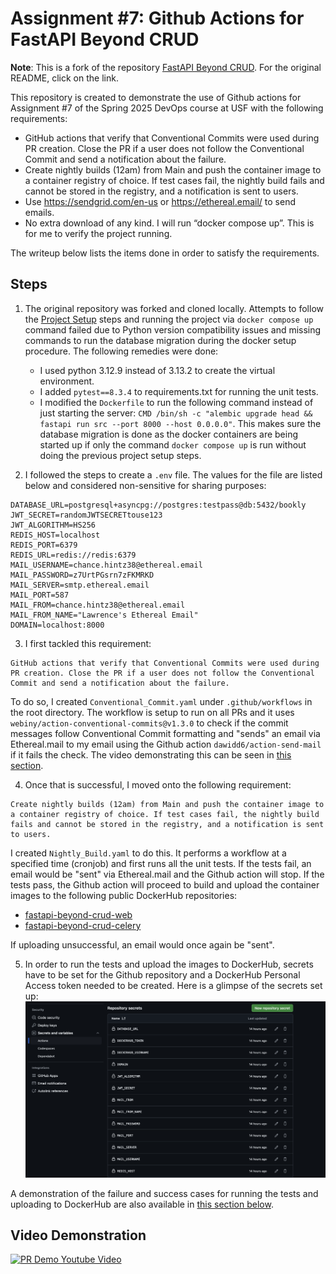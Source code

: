 # Assignment #7: Github Actions for FastAPI Beyond CRUD 

**Note**: This is a fork of the repository [FastAPI Beyond CRUD](https://github.com/jod35/fastapi-beyond-CRUD). For the original README, click on the link.

This repository is created to demonstrate the use of Github actions for Assignment #7 of the Spring 2025 DevOps course at USF with the following requirements:

- GitHub actions that verify that Conventional Commits were used during PR creation. Close the PR if a user does not follow the Conventional Commit and send a notification about the failure.
- Create nightly builds (12am) from Main and push the container image to a container registry of choice. If test cases fail, the nightly build fails and cannot be stored in the registry, and a notification is sent to users.
- Use https://sendgrid.com/en-us or https://ethereal.email/ to send emails.
- No extra download of any kind. I will run “docker compose up”. This is for me to verify the project running.

The writeup below lists the items done in order to satisfy the requirements.

## Steps

1. The original repository was forked and cloned locally. Attempts to follow the [Project Setup](https://github.com/jod35/fastapi-beyond-CRUD?tab=readme-ov-file#project-setup) steps and running the project via `docker compose up` command failed due to Python version compatibility issues and missing commands to run the database migration during the docker setup procedure. The following remedies were done:
    - I used python 3.12.9 instead of 3.13.2 to create the virtual environment.
    - I added `pytest==8.3.4` to requirements.txt for running the unit tests.
    - I modified the `Dockerfile` to run the following command instead of just starting the server: `CMD /bin/sh -c "alembic upgrade head && fastapi run src --port 8000 --host 0.0.0.0"`. This makes sure the database migration is done as the docker containers are being started up if only the command `docker compose up` is run without doing the previous project setup steps.

2. I followed the steps to create a `.env` file. The values for the file are listed below and considered non-sensitive for sharing purposes:
```
DATABASE_URL=postgresql+asyncpg://postgres:testpass@db:5432/bookly
JWT_SECRET=randomJWTSECRETtouse123
JWT_ALGORITHM=HS256
REDIS_HOST=localhost
REDIS_PORT=6379
REDIS_URL=redis://redis:6379
MAIL_USERNAME=chance.hintz38@ethereal.email
MAIL_PASSWORD=z7UrtPGsrn7zFKMRKD
MAIL_SERVER=smtp.ethereal.email
MAIL_PORT=587
MAIL_FROM=chance.hintz38@ethereal.email
MAIL_FROM_NAME="Lawrence's Ethereal Email"
DOMAIN=localhost:8000
```

3. I first tackled this requirement:
```
GitHub actions that verify that Conventional Commits were used during PR creation. Close the PR if a user does not follow the Conventional Commit and send a notification about the failure.
```
To do so, I created `Conventional_Commit.yaml` under `.github/workflows` in the root directory. The workflow is setup to run on all PRs and it uses `webiny/action-conventional-commits@v1.3.0` to check if the commit messages follow Conventional Commit formatting and "sends" an email via Ethereal.mail to my email using the Github action `dawidd6/action-send-mail` if it fails the check. The video demonstrating this can be seen in [this section](#video-demonstration).

4. Once that is successful, I moved onto the following requirement:
```
Create nightly builds (12am) from Main and push the container image to a container registry of choice. If test cases fail, the nightly build fails and cannot be stored in the registry, and a notification is sent to users.
```

I created `Nightly_Build.yaml` to do this. It performs a workflow at a specified time (cronjob) and first runs all the unit tests. If the tests fail, an email would be "sent" via Ethereal.mail and the Github action will stop. If the tests pass, the Github action will proceed to build and upload the container images to the following public DockerHub repositories:
- [fastapi-beyond-crud-web](https://hub.docker.com/repository/docker/lawrenceslng/fastapi-beyond-crud-web/general)
- [fastapi-beyond-crud-celery](https://hub.docker.com/repository/docker/lawrenceslng/fastapi-beyond-crud-celery/general)

If uploading unsuccessful, an email would once again be "sent".

5. In order to run the tests and upload the images to DockerHub, secrets have to be set for the Github repository and a DockerHub Personal Access token needed to be created. Here is a glimpse of the secrets set up:
![](/README_resources/image.png)


A demonstration of the failure and success cases for running the tests and uploading to DockerHub are also available in [this section below](#video-demonstration).

## Video Demonstration

[![PR Demo Youtube Video](https://img.youtube.com/vi/eGzjaJjSCRM/0.jpg)](https://www.youtube.com/watch?v=eGzjaJjSCRM)